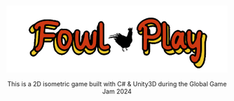 <center>

![This is an image](/Assets/Sprites/Chicken/Fowl-Play.png)

This is a 2D isometric game built with C# & Unity3D during the Global Game Jam 2024

</center>


